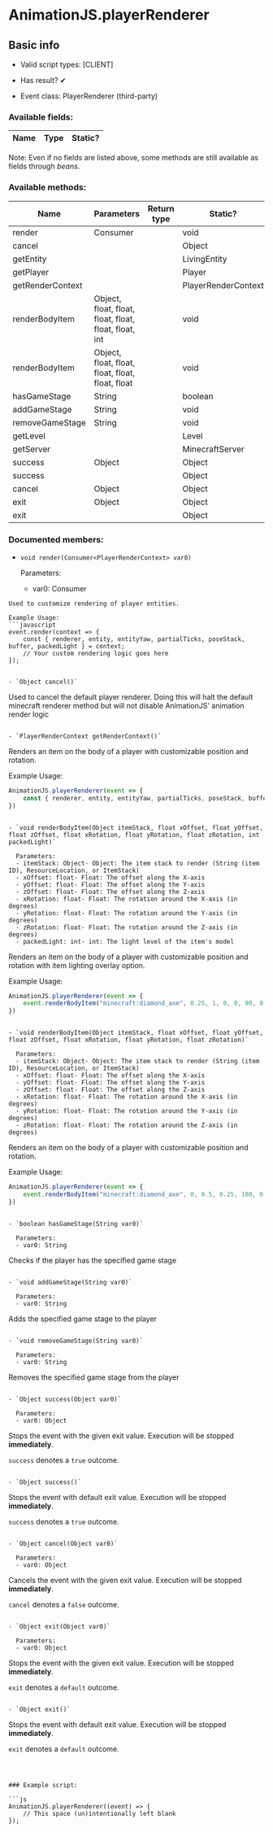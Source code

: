 # AnimationJS.playerRenderer

## Basic info

- Valid script types: [CLIENT]

- Has result? ✔

- Event class: PlayerRenderer (third-party)

### Available fields:

| Name | Type | Static? |
| ---- | ---- | ------- |

Note: Even if no fields are listed above, some methods are still available as fields through *beans*.

### Available methods:

| Name | Parameters | Return type | Static? |
| ---- | ---------- | ----------- | ------- |
| render | Consumer<PlayerRenderContext> |  | void | ✘ |
| cancel |  |  | Object | ✘ |
| getEntity |  |  | LivingEntity | ✘ |
| getPlayer |  |  | Player | ✘ |
| getRenderContext |  |  | PlayerRenderContext | ✘ |
| renderBodyItem | Object, float, float, float, float, float, float, int |  | void | ✘ |
| renderBodyItem | Object, float, float, float, float, float, float |  | void | ✘ |
| hasGameStage | String |  | boolean | ✘ |
| addGameStage | String |  | void | ✘ |
| removeGameStage | String |  | void | ✘ |
| getLevel |  |  | Level | ✘ |
| getServer |  |  | MinecraftServer | ✘ |
| success | Object |  | Object | ✘ |
| success |  |  | Object | ✘ |
| cancel | Object |  | Object | ✘ |
| exit | Object |  | Object | ✘ |
| exit |  |  | Object | ✘ |


### Documented members:

- `void render(Consumer<PlayerRenderContext> var0)`

  Parameters:
  - var0: Consumer<PlayerRenderContext>

```
Used to customize rendering of player entities.

Example Usage:
```javascript
event.render(context => {
	const { renderer, entity, entityYaw, partialTicks, poseStack, buffer, packedLight } = context;
	// Your custom rendering logic goes here
});
```
```

- `Object cancel()`
```
Used to cancel the default player renderer. Doing this will halt the default minecraft
renderer method but will not disable AnimationJS' animation render logic
```

- `PlayerRenderContext getRenderContext()`
```
Renders an item on the body of a player with customizable position and rotation.

Example Usage:
```javascript
AnimationJS.playerRenderer(event => {
	const { renderer, entity, entityYaw, partialTicks, poseStack, buffer, packedLight } = event.renderContext;
})
```
```

- `void renderBodyItem(Object itemStack, float xOffset, float yOffset, float zOffset, float xRotation, float yRotation, float zRotation, int packedLight)`

  Parameters:
  - itemStack: Object- Object: The item stack to render (String (item ID), ResourceLocation, or ItemStack)
  - xOffset: float- Float: The offset along the X-axis
  - yOffset: float- Float: The offset along the Y-axis
  - zOffset: float- Float: The offset along the Z-axis
  - xRotation: float- Float: The rotation around the X-axis (in degrees)
  - yRotation: float- Float: The rotation around the Y-axis (in degrees)
  - zRotation: float- Float: The rotation around the Z-axis (in degrees)
  - packedLight: int- int: The light level of the item's model

```
Renders an item on the body of a player with customizable position and rotation with
item lighting overlay option.

Example Usage:
```javascript
AnimationJS.playerRenderer(event => {
	event.renderBodyItem("minecraft:diamond_axe", 0.25, 1, 0, 0, 90, 0,15)
})
```
```

- `void renderBodyItem(Object itemStack, float xOffset, float yOffset, float zOffset, float xRotation, float yRotation, float zRotation)`

  Parameters:
  - itemStack: Object- Object: The item stack to render (String (item ID), ResourceLocation, or ItemStack)
  - xOffset: float- Float: The offset along the X-axis
  - yOffset: float- Float: The offset along the Y-axis
  - zOffset: float- Float: The offset along the Z-axis
  - xRotation: float- Float: The rotation around the X-axis (in degrees)
  - yRotation: float- Float: The rotation around the Y-axis (in degrees)
  - zRotation: float- Float: The rotation around the Z-axis (in degrees)

```
Renders an item on the body of a player with customizable position and rotation.

Example Usage:
```javascript
AnimationJS.playerRenderer(event => {
	event.renderBodyItem("minecraft:diamond_axe", 0, 0.5, 0.25, 180, 0, 0)
})
```
```

- `boolean hasGameStage(String var0)`

  Parameters:
  - var0: String

```
Checks if the player has the specified game stage
```

- `void addGameStage(String var0)`

  Parameters:
  - var0: String

```
Adds the specified game stage to the player
```

- `void removeGameStage(String var0)`

  Parameters:
  - var0: String

```
Removes the specified game stage from the player
```

- `Object success(Object var0)`

  Parameters:
  - var0: Object

```
Stops the event with the given exit value. Execution will be stopped **immediately**.

`success` denotes a `true` outcome.
```

- `Object success()`
```
Stops the event with default exit value. Execution will be stopped **immediately**.

`success` denotes a `true` outcome.
```

- `Object cancel(Object var0)`

  Parameters:
  - var0: Object

```
Cancels the event with the given exit value. Execution will be stopped **immediately**.

`cancel` denotes a `false` outcome.
```

- `Object exit(Object var0)`

  Parameters:
  - var0: Object

```
Stops the event with the given exit value. Execution will be stopped **immediately**.

`exit` denotes a `default` outcome.
```

- `Object exit()`
```
Stops the event with default exit value. Execution will be stopped **immediately**.

`exit` denotes a `default` outcome.
```



### Example script:

```js
AnimationJS.playerRenderer((event) => {
	// This space (un)intentionally left blank
});
```

